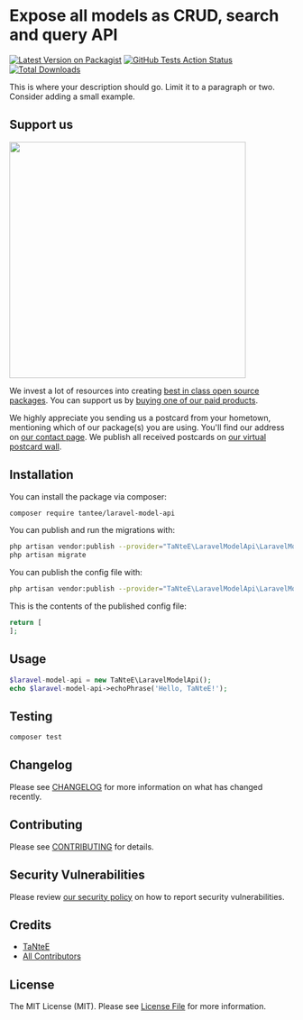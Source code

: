 # Expose all models as CRUD, search and query API

[![Latest Version on Packagist](https://img.shields.io/packagist/v/tantee/laravel-model-api.svg?style=flat-square)](https://packagist.org/packages/tantee/laravel-model-api)
[![GitHub Tests Action Status](https://img.shields.io/github/workflow/status/tantee/laravel-model-api/run-tests?label=tests)](https://github.com/tantee/laravel-model-api/actions?query=workflow%3ATests+branch%3Amaster)
[![Total Downloads](https://img.shields.io/packagist/dt/tantee/laravel-model-api.svg?style=flat-square)](https://packagist.org/packages/tantee/laravel-model-api)


This is where your description should go. Limit it to a paragraph or two. Consider adding a small example.

## Support us

[<img src="https://github-ads.s3.eu-central-1.amazonaws.com/package-laravel-model-api-laravel.jpg?t=1" width="419px" />](https://spatie.be/github-ad-click/package-laravel-model-api-laravel)

We invest a lot of resources into creating [best in class open source packages](https://spatie.be/open-source). You can support us by [buying one of our paid products](https://spatie.be/open-source/support-us).

We highly appreciate you sending us a postcard from your hometown, mentioning which of our package(s) you are using. You'll find our address on [our contact page](https://spatie.be/about-us). We publish all received postcards on [our virtual postcard wall](https://spatie.be/open-source/postcards).

## Installation

You can install the package via composer:

```bash
composer require tantee/laravel-model-api
```

You can publish and run the migrations with:

```bash
php artisan vendor:publish --provider="TaNteE\LaravelModelApi\LaravelModelApiServiceProvider" --tag="laravel-model-api-migrations"
php artisan migrate
```

You can publish the config file with:
```bash
php artisan vendor:publish --provider="TaNteE\LaravelModelApi\LaravelModelApiServiceProvider" --tag="laravel-model-api-config"
```

This is the contents of the published config file:

```php
return [
];
```

## Usage

```php
$laravel-model-api = new TaNteE\LaravelModelApi();
echo $laravel-model-api->echoPhrase('Hello, TaNteE!');
```

## Testing

```bash
composer test
```

## Changelog

Please see [CHANGELOG](CHANGELOG.md) for more information on what has changed recently.

## Contributing

Please see [CONTRIBUTING](.github/CONTRIBUTING.md) for details.

## Security Vulnerabilities

Please review [our security policy](../../security/policy) on how to report security vulnerabilities.

## Credits

- [TaNteE](https://github.com/tantee)
- [All Contributors](../../contributors)

## License

The MIT License (MIT). Please see [License File](LICENSE.md) for more information.
